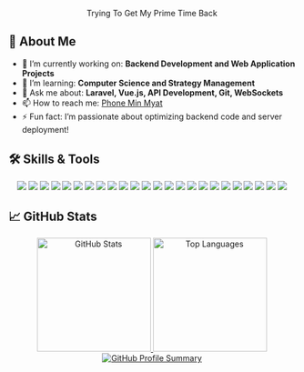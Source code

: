 <!--
## Hi there 👋
**phoneminmyat102/phoneminmyat102** is a ✨ _special_ ✨ repository because its `README.md` (this file) appears on your GitHub profile.

Here are some ideas to get you started:

- 🔭 I’m currently working on ...
- 🌱 I’m currently learning ...
- 👯 I’m looking to collaborate on ...
- 🤔 I’m looking for help with ...
- 💬 Ask me about ...
- 📫 How to reach me: ...
- 😄 Pronouns: ...
- ⚡ Fun fact: ...
-->
<div align="center">
  <p>Trying To Get My Prime Time Back</p>
</div>

## 🚀 About Me
- 🔭 I’m currently working on: **Backend Development and Web Application Projects**
- 🌱 I’m learning: **Computer Science and Strategy Management**
- 💬 Ask me about: **Laravel, Vue.js, API Development, Git, WebSockets**
- 📫 How to reach me: [Phone Min Myat](mailto:phoneminmyat102115@gmail.com)
- ⚡ Fun fact: I’m passionate about optimizing backend code and server deployment!

## 🛠️ Skills & Tools
<div align="center">
  <img src="https://img.shields.io/badge/-HTML5-E34F26?style=flat-square&logo=html5&logoColor=white"/>
  <img src="https://img.shields.io/badge/-CSS3-1572B6?style=flat-square&logo=css3"/>
  <img src="https://img.shields.io/badge/-Bootstrap-7952B3?style=flat-square&logo=bootstrap&logoColor=white"/>
  <img src="https://img.shields.io/badge/-TailwindCSS-38B2AC?style=flat-square&logo=tailwind-css"/>
  <img src="https://img.shields.io/badge/-JavaScript-F7DF1E?style=flat-square&logo=javascript&logoColor=black"/>
  <img src="https://img.shields.io/badge/-jQuery-0769AD?style=flat-square&logo=jquery&logoColor=white"/>
  <img src="https://img.shields.io/badge/-Ajax-0033CC?style=flat-square&logo=javascript&logoColor=white"/>
  <img src="https://img.shields.io/badge/-Vue.js-4FC08D?style=flat-square&logo=vue.js&logoColor=white"/>
  <img src="https://img.shields.io/badge/-Vuex-41B883?style=flat-square&logo=vue.js&logoColor=white"/>
  <img src="https://img.shields.io/badge/-PHP-777BB4?style=flat-square&logo=php&logoColor=white"/>
  <img src="https://img.shields.io/badge/-Laravel-FB503B?style=flat-square&logo=laravel&logoColor=white"/>
  <img src="https://img.shields.io/badge/-Python-3776AB?style=flat-square&logo=python&logoColor=white"/>
  <img src="https://img.shields.io/badge/-Flask-000000?style=flat-square&logo=flask&logoColor=white"/>
  <img src="https://img.shields.io/badge/-MySQL-4479A1?style=flat-square&logo=mysql&logoColor=white"/>
  <img src="https://img.shields.io/badge/-API-FF5733?style=flat-square"/>
  <img src="https://img.shields.io/badge/-Postman-FF6C37?style=flat-square&logo=postman&logoColor=white"/>
  <img src="https://img.shields.io/badge/-Visual%20Studio%20Code-007ACC?style=flat-square&logo=visual-studio-code"/>
  <img src="https://img.shields.io/badge/-Git-F05032?style=flat-square&logo=git&logoColor=white"/>
  <img src="https://img.shields.io/badge/-Windows-0078D6?style=flat-square&logo=windows&logoColor=white"/>
  <img src="https://img.shields.io/badge/-Linux-FCC624?style=flat-square&logo=linux&logoColor=black"/>
  <img src="https://img.shields.io/badge/-AWS-232F3E?style=flat-square&logo=amazon-aws&logoColor=white"/>
  <img src="https://img.shields.io/badge/-Jira-0052CC?style=flat-square&logo=jira&logoColor=white"/>
  <img src="https://img.shields.io/badge/-Slack-4A154B?style=flat-square&logo=slack&logoColor=white"/>
  <img src="https://img.shields.io/badge/-Trello-0079BF?style=flat-square&logo=trello&logoColor=white"/>
</div>

## 📈 GitHub Stats

<div align="center">
  <a href="https://github.com/phoneminmyat102">
    <img height="200em" src="https://github-readme-stats.vercel.app/api?username=phoneminmyat102&show_icons=true&theme=radical" alt="GitHub Stats"/>
    <img height="200em" src="https://github-readme-stats.vercel.app/api/top-langs/?username=phoneminmyat102&layout=compact&langs_count=8&theme=radical" alt="Top Languages"/>
    <img src="https://github-profile-summary-cards.vercel.app/api/cards/profile-details?username=phoneminmyat102&theme=radical" alt="GitHub Profile Summary"/>
  </a>
</div>




